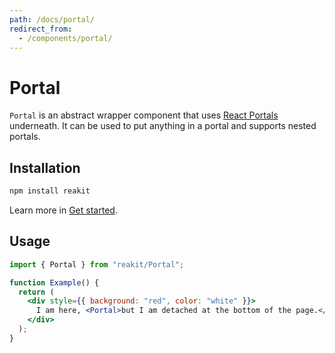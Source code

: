 ```yaml
---
path: /docs/portal/
redirect_from:
  - /components/portal/
---
```


# Portal

`Portal` is an abstract wrapper component that uses [React Portals](https://reactjs.org/docs/portals.html) underneath. It can be used to put anything in a portal and supports nested portals.

## Installation

```sh
npm install reakit
```

Learn more in [Get started](/docs/get-started/).

## Usage

```jsx
import { Portal } from "reakit/Portal";

function Example() {
  return (
    <div style={{ background: "red", color: "white" }}>
      I am here, <Portal>but I am detached at the bottom of the page.</Portal>
    </div>
  );
}
```
